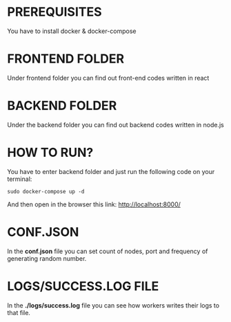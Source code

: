 # PREREQUISITES
You have to install docker & docker-compose

# FRONTEND FOLDER
Under frontend folder you can find out front-end codes written in react

# BACKEND FOLDER
Under the backend folder you can find out backend codes written in node.js

# HOW TO RUN?
You have to enter backend folder and just run the following code on your terminal:
```
sudo docker-compose up -d
```

And then open in the browser this link: [http://localhost:8000/](http://localhost:8000/)

# CONF.JSON
In the **conf.json** file you can set count of nodes, port and frequency of generating random number.

# LOGS/SUCCESS.LOG FILE
In the **./logs/success.log** file you can see how workers writes their logs to that file.
